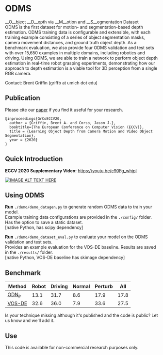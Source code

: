 # ODMS
__O__bject __D__epth via __M__otion and __S__egmentation Dataset<br />
ODMS is the first dataset for motion- and segmentation-based depth estimation. ODMS training data is configurable and extensible, with each training example consisting of a series of object segmentation masks, camera movement distances, and ground truth object depth. As a benchmark evaluation, we also provide four ODMS validation and test sets with over 15,650 examples in multiple domains, including robotics and driving. Using ODMS, we are able to train a network to perform object depth estimation in real-time robot grasping experiments, demonstrating how our approach to depth estimation is a viable tool for 3D perception from a single RGB camera.

Contact: Brent Griffin (griffb at umich dot edu)

## Publication
Please cite our [paper](https://arxiv.org/abs/2007.05676 "ECCV Paper") if you find it useful for your research.
```
@inproceedings{GrCoECCV20,
  author = {Griffin, Brent A. and Corso, Jason J.},
  booktitle={The European Conference on Computer Vision (ECCV)},
  title = {Learning Object Depth from Camera Motion and Video Object Segmentation},
  year = {2020}
}
```

## Quick Introduction

__ECCV 2020 Supplementary Video:__ https://youtu.be/c90Fg_whjpI

[![IMAGE ALT TEXT HERE](https://img.youtube.com/vi/c90Fg_whjpI/0.jpg)](https://youtu.be/c90Fg_whjpI)

## Using ODMS

__Run__ ``./demo/demo_datagen.py`` to generate random ODMS data to train your model. <br />
Example training data configurations are provided in the ``./config/`` folder. Has the option to save a static dataset. <br />
[native Python, has scipy dependency]

__Run__ ``./demo/demo_dataset_eval.py`` to evaluate your model on the ODMS validation and test sets. <br />
Provides an example evaluation for the VOS-DE baseline. Results are saved in the ``./results/`` folder. <br />
[native Python, VOS-DE baseline has skimage dependency]

## Benchmark

| Method | Robot | Driving | Normal | Perturb | All |
| --------------- | --------------- | --------------- | --------------- | --------------- | --------------- |
| [ODN<sub>*lr*</sub>](https://arxiv.org/abs/2007.05676 "ECCV Paper") | 13.1 | 31.7 | 8.6 | 17.9 | 17.8 |
| [VOS-DE](https://arxiv.org/abs/1903.08336) | 32.6 | 36.0 | 7.9 | 33.6 | 27.5 |

Is your technique missing although it's published and the code is public? Let us know and we'll add it.

## Use

This code is available for non-commercial research purposes only.